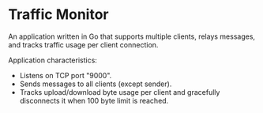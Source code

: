 # Traffic Monitor

An application written in Go that supports multiple clients, relays messages, and tracks traffic usage per client connection.

Application characteristics:
- Listens on TCP port "9000".
- Sends messages to all clients (except sender).
- Tracks upload/download byte usage per client and gracefully disconnects it when 100 byte limit is reached.
